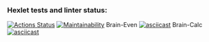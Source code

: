 ### Hexlet tests and linter status:
[![Actions Status](https://github.com/SaiRyker/frontend-project-44/workflows/hexlet-check/badge.svg)](https://github.com/SaiRyker/frontend-project-44/actions)
[![Maintainability](https://api.codeclimate.com/v1/badges/8fae7f19c603a6d3986b/maintainability)](https://codeclimate.com/github/SaiRyker/frontend-project-44/maintainability)
<bold>Brain-Even</bold>
[![asciicast](https://asciinema.org/a/MQP83BRITzJVQ978uR5HbOYqV.svg)](https://asciinema.org/a/MQP83BRITzJVQ978uR5HbOYqV)
<bold>Brain-Calc</bold>
[![asciicast](https://asciinema.org/a/W6zQ1yQQQZbEjiAXeoKCjiw32.svg)](https://asciinema.org/a/W6zQ1yQQQZbEjiAXeoKCjiw32)
